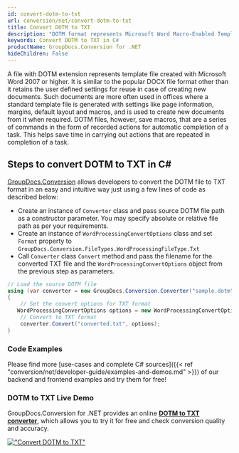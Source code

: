 ```yaml
---
id: convert-dotm-to-txt
url: conversion/net/convert-dotm-to-txt
title: Convert DOTM to TXT
description: "DOTM format represents Microsoft Word Macro-Enabled Template with .dotm extension. Learn how to convert DOTM to TXT file programmatically in C# language using GroupDocs.Conversion for .NET library."
keywords: Convert DOTM to TXT in C#
productName: GroupDocs.Conversion for .NET
hideChildren: False
---
```


A file with DOTM extension represents template file created with Microsoft Word 2007 or higher. It is similar to the popular DOCX file format other than it retains the user defined settings for reuse in case of creating new documents. Such documents are more often used in offices where a standard template file is generated with settings like page information, margins, default layout and macros, and is used to create new documents from it when required. DOTM files, however, save macros, that are a series of commands in the form of recorded actions for automatic completion of a task. This helps save time in carrying out actions that are repeated in completion of a task.

## Steps to convert DOTM to TXT in C#

[GroupDocs.Conversion](https://products.groupdocs.com/conversion/net) allows developers to convert the DOTM file to TXT format in an easy and intuitive way just using a few lines of code as described below:

* Create an instance of `Converter` class and pass source DOTM file path as a constructor parameter. You may specify absolute or relative file path as per your requirements. 
* Create an instance of `WordProcessingConvertOptions` class and set `Format` property to `GroupDocs.Conversion.FileTypes.WordProcessingFileType.Txt`
* Call `Converter` class `Convert` method and pass the filename for the converted TXT file and the `WordProcessingConvertOptions` object from the previous step as parameters.

```csharp
// Load the source DOTM file
using (var converter = new GroupDocs.Conversion.Converter("sample.dotm"))
{
    // Set the convert options for TXT format
   WordProcessingConvertOptions options = new WordProcessingConvertOptions { Format = GroupDocs.Conversion.FileTypes.WordProcessingFileType.Txt };
    // Convert to TXT format
    converter.Convert("converted.txt", options);
}
```

### Code Examples

Please find more [use-cases and complete C# sources]({{< ref "conversion/net/developer-guide/examples-and-demos.md" >}}) of our backend and frontend examples and try them for free!

### DOTM to TXT Live Demo

GroupDocs.Conversion for .NET provides an online [**DOTM to TXT converter**](https://products.groupdocs.app/conversion/dotm-to-txt), which allows you to try it for free and check conversion quality and accuracy.

[!["Convert DOTM to TXT"](conversion/net/images/convert-to-txt/convert-dotm-to-txt.png)](https://products.groupdocs.app/conversion/dotm-to-txt)